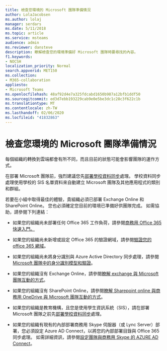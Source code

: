 ```yaml
---
title: 檢查您環境的 Microsoft 團隊準備情況
author: LolaJacobsen
ms.author: lolaj
manager: serdars
ms.date: 5/11/2018
ms.topic: article
ms.service: msteams
audience: admin
ms.reviewer: dansteve
description: 瞭解檢查您的環境準備好 Microsoft 團隊時要尋找的內容。
f1.keywords:
- NOCSH
localization_priority: Normal
search.appverid: MET150
ms.collection:
- M365-collaboration
appliesto:
- Microsoft Teams
ms.openlocfilehash: 48af92d4e7a325fdcabd1650b987a12bfb1ddf50
ms.sourcegitcommit: ed3d7ebb193229cab9e0e5be3dc1c28c3f622c1b
ms.translationtype: MT
ms.contentlocale: zh-TW
ms.lasthandoff: 02/06/2020
ms.locfileid: "41832863"
---
```

<a name="check-your-environments-readiness-for-microsoft-teams"></a>檢查您環境的 Microsoft 團隊準備情況
===========================================

每個組織的轉換到雲端都會有所不同，而且目前的狀態可能會影響團隊的運作方式。

在部署 Microsoft 團隊前，強烈建議您先[部署學校資料同步](https://docs.microsoft.com/schooldatasync/)處理。 學校資料同步處理使用學校的 SIS 名單資料來自動建立 Microsoft 團隊及其他應用程式的類別和群組。

若要在小組中取得最佳的體驗，貴組織必須已部署 Exchange Online 和 SharePoint Online。 您也必須確定您目前的環境已準備好供團隊完成。  如需協助，請參閱下列連結：

-   如果您的組織尚未部署任何 Office 365 工作負荷，請參閱[商務用 Office 365 快速入門。](https://support.office.com/article/Get-started-with-Office-365-for-Business-d6466f0d-5d13-464a-adcb-00906ae87029)

-   如果您的組織尚未新增或設定 Office 365 的驗證網域，請參閱[驗證您的 office 365 網域](https://support.office.com/article/Verify-your-Office-365-domain-to-prove-ownership-nonprofit-or-education-status-or-to-activate-Yammer-87d1844e-aa47-4dc0-a61b-1b773fd4e590)。

-   如果您的組織尚未將身分識別與 Azure Active Directory 同步處理，請參閱[Microsoft 團隊中的身分識別模型和驗證](identify-models-authentication.md)。

-   如果您的組織沒有 Exchange Online，請參閱[瞭解 exchange 與 Microsoft 團隊互動的方式](Exchange-Teams-interact.md)。

-   如果您的組織沒有 SharePoint Online，請參閱[瞭解 Sharepoint online 與商務用 OneDrive 與 Microsoft 團隊互動的方式](SharePoint-OneDrive-interact.md)。

- 如果您的組織是教育機構，且您是使用學生資訊系統（SIS），請在部署 Microsoft 團隊之前先[部署學校資料同步](https://docs.microsoft.com/schooldatasync/)處理。

- 如果您的組織有現有的內部部署商務用 Skype 伺服器（或 Lync Server）部署，您必須設定 Azure AD Connect，以將您的內部部署目錄與 Office 365 同步處理。  如需詳細資訊，請參閱[設定團隊與商務用 Skype 的 AZURE AD Connect](https://docs.microsoft.com/en-us/skypeforbusiness/hybrid/configure-azure-ad-connect)。